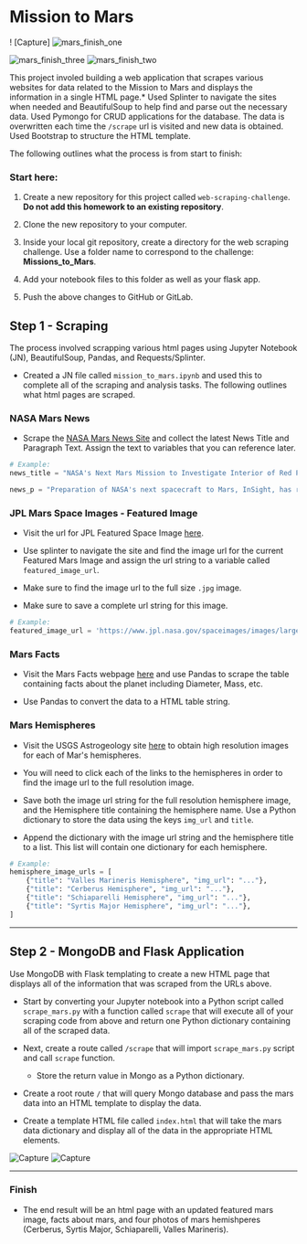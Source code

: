 
# Mission to Mars

! [Capture] ![mars_finish_one](https://user-images.githubusercontent.com/72773479/127752113-99082f46-78d4-4d66-b850-b2638eca561d.png)

![mars_finish_three](https://user-images.githubusercontent.com/72773479/127752114-975f1935-78d7-4e90-8856-a3e959b8dc15.png)
![mars_finish_two](https://user-images.githubusercontent.com/72773479/127752115-25a8f1fc-7ddc-4487-9aa7-066733f9a5f2.png)

This project involed building a web application that scrapes various websites for data related to the Mission to Mars and displays the information in a single HTML page.* Used Splinter to navigate the sites when needed and BeautifulSoup to help find and parse out the necessary data. Used Pymongo for CRUD applications for the database. The data is overwritten each time the `/scrape` url is visited and new data is obtained. Used Bootstrap to structure the HTML template.

The following outlines what the process is from start to finish:

### Start here:

1. Create a new repository for this project called `web-scraping-challenge`. **Do not add this homework to an existing repository**.

2. Clone the new repository to your computer.

3. Inside your local git repository, create a directory for the web scraping challenge. Use a folder name to correspond to the challenge: **Missions_to_Mars**.

4. Add your notebook files to this folder as well as your flask app.

5. Push the above changes to GitHub or GitLab.

## Step 1 - Scraping

The process involved scrapping various html pages using Jupyter Notebook (JN), BeautifulSoup, Pandas, and Requests/Splinter. 
* Created a JN file called `mission_to_mars.ipynb` and used this to complete all of the scraping and analysis tasks. The following outlines what html pages are scraped. 

### NASA Mars News

* Scrape the [NASA Mars News Site](https://mars.nasa.gov/news/) and collect the latest News Title and Paragraph Text. Assign the text to variables that you can reference later.

```python
# Example:
news_title = "NASA's Next Mars Mission to Investigate Interior of Red Planet"

news_p = "Preparation of NASA's next spacecraft to Mars, InSight, has ramped up this summer, on course for launch next May from Vandenberg Air Force Base in central California -- the first interplanetary launch in history from America's West Coast."
```

### JPL Mars Space Images - Featured Image

* Visit the url for JPL Featured Space Image [here](https://www.jpl.nasa.gov/spaceimages/?search=&category=Mars).

* Use splinter to navigate the site and find the image url for the current Featured Mars Image and assign the url string to a variable called `featured_image_url`.

* Make sure to find the image url to the full size `.jpg` image.

* Make sure to save a complete url string for this image.

```python
# Example:
featured_image_url = 'https://www.jpl.nasa.gov/spaceimages/images/largesize/PIA16225_hires.jpg'
```

### Mars Facts

* Visit the Mars Facts webpage [here](https://space-facts.com/mars/) and use Pandas to scrape the table containing facts about the planet including Diameter, Mass, etc.

* Use Pandas to convert the data to a HTML table string.

### Mars Hemispheres

* Visit the USGS Astrogeology site [here](https://astrogeology.usgs.gov/search/results?q=hemisphere+enhanced&k1=target&v1=Mars) to obtain high resolution images for each of Mar's hemispheres.

* You will need to click each of the links to the hemispheres in order to find the image url to the full resolution image.

* Save both the image url string for the full resolution hemisphere image, and the Hemisphere title containing the hemisphere name. Use a Python dictionary to store the data using the keys `img_url` and `title`.

* Append the dictionary with the image url string and the hemisphere title to a list. This list will contain one dictionary for each hemisphere.

```python
# Example:
hemisphere_image_urls = [
    {"title": "Valles Marineris Hemisphere", "img_url": "..."},
    {"title": "Cerberus Hemisphere", "img_url": "..."},
    {"title": "Schiaparelli Hemisphere", "img_url": "..."},
    {"title": "Syrtis Major Hemisphere", "img_url": "..."},
]
```

- - -

## Step 2 - MongoDB and Flask Application

Use MongoDB with Flask templating to create a new HTML page that displays all of the information that was scraped from the URLs above.

* Start by converting your Jupyter notebook into a Python script called `scrape_mars.py` with a function called `scrape` that will execute all of your scraping code from above and return one Python dictionary containing all of the scraped data.

* Next, create a route called `/scrape` that will import `scrape_mars.py` script and call `scrape` function.

  * Store the return value in Mongo as a Python dictionary.

* Create a root route `/` that will query Mongo database and pass the mars data into an HTML template to display the data.

* Create a template HTML file called `index.html` that will take the mars data dictionary and display all of the data in the appropriate HTML elements.

![Capture](Images/final_app_part1.png)
![Capture](Images/final_app_part2.png)

- - -

### Finish
* The end result will be an html page with an updated featured mars image, facts about mars, and four photos of mars hemishperes (Cerberus, Syrtis Major, Schiaparelli, Valles Marineris).